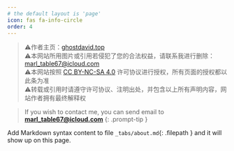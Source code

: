 ```yaml
---
# the default layout is 'page'
icon: fas fa-info-circle
order: 4
---
```


> ⚠️作者主页：[ghostdavid.top](https://ghostdavid.top/) <br>
> ⚠️本网站所用图片或引用若侵犯了您的合法权益，请联系我进行删除：marl_table67@icloud.com <br>
> ⚠️本网站按照 [CC BY-NC-SA 4.0](https://creativecommons.org/licenses/by-nc-sa/4.0/deed.zh-hans) 许可协议进行授权，所有页面的授权都以此条为准 <br>
> ⚠️转载或引用时请遵守许可协议、注明出处，并包含以上所有声明内容，网站作者拥有最终解释权 <br>

> If you wish to contact me, you can send email to **marl_table67@icloud.com**
{: .prompt-tip }

Add Markdown syntax content to file `_tabs/about.md`{: .filepath } and it will show up on this page.



